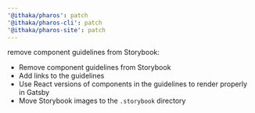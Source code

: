 ```yaml
---
'@ithaka/pharos': patch
'@ithaka/pharos-cli': patch
'@ithaka/pharos-site': patch
---
```

remove component guidelines from Storybook:

* Remove component guidelines from Storybook
* Add links to the guidelines
* Use React versions of components in the guidelines to render properly in Gatsby
* Move Storybook images to the `.storybook` directory



